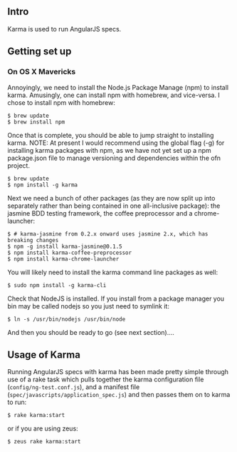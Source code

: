 ## Intro
Karma is used to run AngularJS specs.

## Getting set up

### On OS X Mavericks
Annoyingly, we need to install the Node.js Package Manage (npm) to install karma. Amusingly, one can install npm with homebrew, and vice-versa. I chose to install npm with homebrew:

    $ brew update
    $ brew install npm

Once that is complete, you should be able to jump straight to installing karma. NOTE: At present I would recommend using the global flag (-g) for installing karma packages with npm, as we have not yet set up a npm package.json file to manage versioning and dependencies within the ofn project.

    $ brew update
    $ npm install -g karma

Next we need a bunch of other packages (as they are now split up into separately rather than being contained in one all-inclusive package): the jasmine BDD testing framework, the coffee preprocessor and a chrome-launcher:

    $ # karma-jasmine from 0.2.x onward uses jasmine 2.x, which has breaking changes
    $ npm -g install karma-jasmine@0.1.5
    $ npm install karma-coffee-preprocessor
    $ npm install karma-chrome-launcher

You will likely need to install the karma command line packages as well:

    $ sudo npm install -g karma-cli

Check that NodeJS is installed. If you install from a package manager you bin may be called nodejs so you just need to symlink it:

    $ ln -s /usr/bin/nodejs /usr/bin/node

And then you should be ready to go (see next section)....

## Usage of Karma
Running AngularJS specs with karma has been made pretty simple through use of a rake task which pulls together the karma configuration file (`config/ng-test.conf.js`), and a manifest file (`spec/javascripts/application_spec.js`) and then passes them on to karma to run:

    $ rake karma:start

or if you are using zeus:

    $ zeus rake karma:start